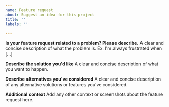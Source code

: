 ```yaml
---
name: Feature request
about: Suggest an idea for this project
title: ''
labels: ''

---
```


<!--

Feature requests or general requests for help should first go to our google group:
rspec@googlegroups.com. We use that as our primary location for higher level
RSpec discussions.

-->

**Is your feature request related to a problem? Please describe.**
A clear and concise description of what the problem is. Ex. I'm always frustrated when [...]

**Describe the solution you'd like**
A clear and concise description of what you want to happen.

**Describe alternatives you've considered**
A clear and concise description of any alternative solutions or features you've considered.

**Additional context**
Add any other context or screenshots about the feature request here.
